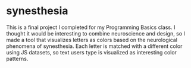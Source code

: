 # synesthesia
This is a final project I completed for my Programming Basics class. I thought it would be interesting to combine neuroscience and design, so I made a tool that visualizes letters as colors based on the neurological phenomena of synesthesia. Each letter is matched with a different color using JS datasets, so text users type is visualized as interesting color patterns.
